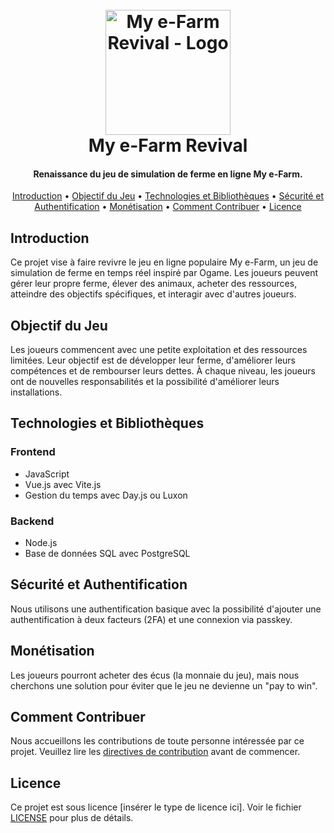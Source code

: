 <h1 align="center">
  <br>
  <a href="https://github.com/your-github-username/my-e-farm-revival"><img src="your-logo-url" alt="My e-Farm Revival - Logo" width="200"></a>
  <br>
  My e-Farm Revival
  <br>
</h1>

<h4 align="center">Renaissance du jeu de simulation de ferme en ligne My e-Farm.</h4>

<p align="center">
  <a href="#introduction">Introduction</a> •
  <a href="#objectif-du-jeu">Objectif du Jeu</a> •
  <a href="#technologies-et-bibliothèques">Technologies et Bibliothèques</a> •
  <a href="#sécurité-et-authentification">Sécurité et Authentification</a> •
  <a href="#monétisation">Monétisation</a> •
  <a href="#comment-contribuer">Comment Contribuer</a> •
  <a href="#licence">Licence</a>
</p>

## Introduction

Ce projet vise à faire revivre le jeu en ligne populaire My e-Farm, un jeu de simulation de ferme en temps réel inspiré par Ogame. Les joueurs peuvent gérer leur propre ferme, élever des animaux, acheter des ressources, atteindre des objectifs spécifiques, et interagir avec d'autres joueurs.

## Objectif du Jeu

Les joueurs commencent avec une petite exploitation et des ressources limitées. Leur objectif est de développer leur ferme, d'améliorer leurs compétences et de rembourser leurs dettes. À chaque niveau, les joueurs ont de nouvelles responsabilités et la possibilité d'améliorer leurs installations.

## Technologies et Bibliothèques

### Frontend
- JavaScript
- Vue.js avec Vite.js
- Gestion du temps avec Day.js ou Luxon

### Backend
- Node.js
- Base de données SQL avec PostgreSQL

## Sécurité et Authentification

Nous utilisons une authentification basique avec la possibilité d'ajouter une authentification à deux facteurs (2FA) et une connexion via passkey.

## Monétisation

Les joueurs pourront acheter des écus (la monnaie du jeu), mais nous cherchons une solution pour éviter que le jeu ne devienne un "pay to win".

## Comment Contribuer

Nous accueillons les contributions de toute personne intéressée par ce projet. Veuillez lire les [directives de contribution](CONTRIBUTING.md) avant de commencer.

## Licence

Ce projet est sous licence [insérer le type de licence ici]. Voir le fichier [LICENSE](LICENSE.md) pour plus de détails.
